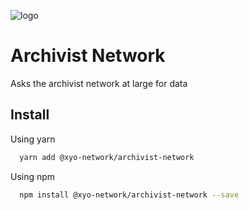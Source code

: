 [logo]: https://cdn.xy.company/img/brand/XY_Logo_GitHub.png

![logo]

# Archivist Network

Asks the archivist network at large for data

## Install

Using yarn

```sh
  yarn add @xyo-network/archivist-network
```

Using npm

```sh
  npm install @xyo-network/archivist-network --save
```